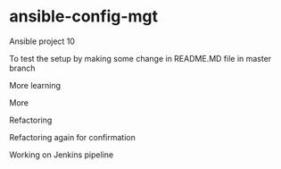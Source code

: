# ansible-config-mgt

Ansible project 10

To test the setup by making some change in README.MD file in master branch

More learning

More

Refactoring

Refactoring again for confirmation

Working on Jenkins pipeline

